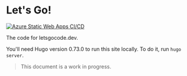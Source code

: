 # Let's Go!

[![Azure Static Web Apps CI/CD](https://github.com/osscda/lets-go-www/workflows/Azure%20Static%20Web%20Apps%20CI/CD/badge.svg)](https://github.com/osscda/lets-go-www/actions?query=workflow%3A%22Azure+Static+Web+Apps+CI%2FCD%22)

The code for letsgocode.dev.

You'll need Hugo version 0.73.0 to run this site locally. To do it, run `hugo server`.

>This document is a work in progress.
